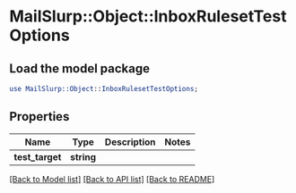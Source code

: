 # MailSlurp::Object::InboxRulesetTestOptions

## Load the model package
```perl
use MailSlurp::Object::InboxRulesetTestOptions;
```

## Properties
Name | Type | Description | Notes
------------ | ------------- | ------------- | -------------
**test_target** | **string** |  | 

[[Back to Model list]](../README#documentation-for-models) [[Back to API list]](../README#documentation-for-api-endpoints) [[Back to README]](../README)


